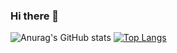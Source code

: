 ### Hi there 👋


![Anurag's GitHub stats](https://github-readme-stats.vercel.app/api?username=yuuuuuuan&show_icons=true)    [![Top Langs](https://github-readme-stats.vercel.app/api/top-langs?username=yuuuuuuan&layout=compact)](https://github.com/anuraghazra/github-readme-stats)
